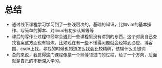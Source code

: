# 总结
* 通过线下课程学习学习到了一些浅层次的，基础的知识，比如vim的基本操作、写简单的脚本、对linux有初步认知等等
* 课后的写作业过程中经常会遇到一些课程里没有讲到的东西，这个对我自己查找答案这方面也有锻炼，比如现在有一些不懂得问题就会经常到必应、博客园、csdn上找，寻找的时候也知道怎么找会比较精确，该输什么关键词
* 总的来说，我觉得这门课程像是一个师傅领进门的过程，给了一个方向，后面就是自己的不断深入学习。

